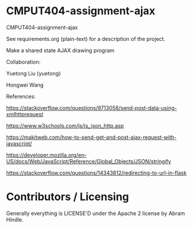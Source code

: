 CMPUT404-assignment-ajax
==============================

CMPUT404-assignment-ajax

See requirements.org (plain-text) for a description of the project.

Make a shared state AJAX drawing program

Collaboration:

Yuetong Liu (yuetong)

Hongwei Wang

References:

https://stackoverflow.com/questions/9713058/send-post-data-using-xmlhttprequest

https://www.w3schools.com/js/js_json_http.asp

https://makitweb.com/how-to-send-get-and-post-ajax-request-with-javascript/

https://developer.mozilla.org/en-US/docs/Web/JavaScript/Reference/Global_Objects/JSON/stringify

https://stackoverflow.com/questions/14343812/redirecting-to-url-in-flask





Contributors / Licensing
========================

Generally everything is LICENSE'D under the Apache 2 license by Abram Hindle.


